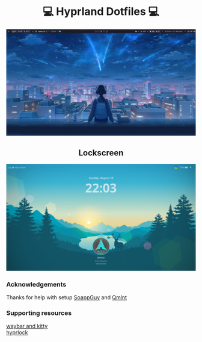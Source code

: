 <div align="center">
  
# 💻 Hyprland Dotfiles 💻

![image](Pictures/main-screen.png)

## Lockscreen
![image](Pictures/lockscreen.png)

</div>

### Acknowledgements
Thanks for help with setup
[SoappGuy](https://github.com/SoappGuy) and [Qmlnt](https://github.com/Qmlnt)  

### Supporting resources  
[waybar and kitty](https://github.com/knightfallxz/Hyprland-config)  
[hyprlock](https://github.com/FireDrop6000/hyprland-mydots)

